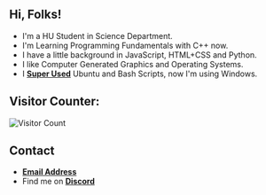 ## Hi, Folks! 
- I'm a HU Student in Science Department.
- I'm Learning Programming Fundamentals with C++ now.
- I have a little background in JavaScript, HTML+CSS and Python.
- I like Computer Generated Graphics and Operating Systems.
- I **[Super Used](https://en.wikipedia.org/wiki/Superuser)** Ubuntu and Bash Scripts, now I'm using Windows.

## Visitor Counter:
![Visitor Count](https://profile-counter.glitch.me/{mohadevx}/count.svg)

## Contact
- **[Email Address](mohamedibrahem101@zohomail.com)**
- Find me on **[Discord](https://discord.com/users/mohadevx)**
